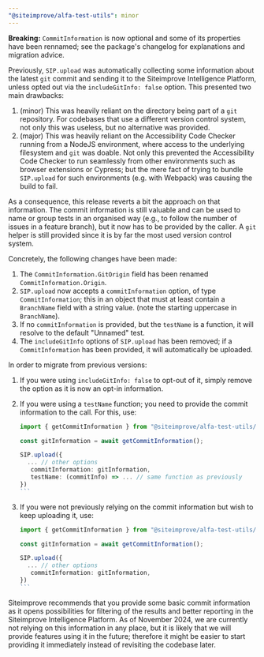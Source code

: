 ```yaml
---
"@siteimprove/alfa-test-utils": minor
---
```


**Breaking:** `CommitInformation` is now optional and some of its properties have been rennamed; see the package's changelog for explanations and migration advice.

Previously, `SIP.upload` was automatically collecting some information about the latest `git` commit and sending it to the Siteimprove Intelligence Platform, unless opted out via the `includeGitInfo: false` option. This presented two main drawbacks:

1. (minor) This was heavily reliant on the directory being part of a `git` repository. For codebases that use a different version control system, not only this was useless, but no alternative was provided.
2. (major) This was heavily reliant on the Accessibility Code Checker running from a NodeJS environment, where access to the underlying filesystem and `git` was doable. Not only this prevented the Accessibility Code Checker to run seamlessly from other environments such as browser extensions or Cypress; but the mere fact of trying to bundle `SIP.upload` for such environments (e.g. with Webpack) was causing the build to fail.

As a consequence, this release reverts a bit the approach on that information. The commit information is still valuable and can be used to name or group tests in an organised way (e.g., to follow the number of issues in a feature branch), but it now has to be provided by the caller. A `git` helper is still provided since it is by far the most used version control system.

Concretely, the following changes have been made:

1. The `CommitInformation.GitOrigin` field has been renamed `CommitInformation.Origin`.
2. `SIP.upload` now accepts a `commitInformation` option, of type `CommitInformation`; this in an object that must at least contain a `BranchName` field with a string value. (note the starting uppercase in `BranchName`).
3. If no `commitInformation` is provided, but the `testName` is a function, it will resolve to the default "Unnamed" test.
4. The `includeGitInfo` options of `SIP.upload` has been removed; if a `CommitInformation` has been provided, it will automatically be uploaded.

In order to migrate from previous versions:

1.  If you were using `includeGitInfo: false` to opt-out of it, simply remove the option as it is now an opt-in information.
2.  If you were using a `testName` function; you need to provide the commit information to the call. For this, use:

    ````typescript
    import { getCommitInformation } from "@siteimprove/alfa-test-utils/git.js";

    const gitInformation = await getCommitInformation();

    SIP.upload({
      ... // other options
       commitInformation: gitInformation,
       testName: (commitInfo) => ... // same function as previously
    })
    ```
3. If you were not previously relying on the commit information but wish to keep uploading it, use:
    ````typescript
    import { getCommitInformation } from "@siteimprove/alfa-test-utils/git.js";

    const gitInformation = await getCommitInformation();

    SIP.upload({
      ... // other options
       commitInformation: gitInformation,
    })
    ```
   
Siteimprove recommends that you provide some basic commit information as it opens possibilities for filtering of the results and better reporting in the Siteimprove Intelligence Platform. As of November 2024, we are currently not relying on this information in any place, but it is likely that we will provide features using it in the future; therefore it might be easier to start providing it immediately instead of revisiting the codebase later.
